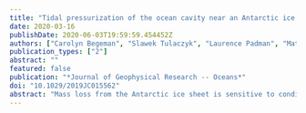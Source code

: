 ```yaml
---
title: "Tidal pressurization of the ocean cavity near an Antarctic ice shelf grounding line"
date: 2020-03-16
publishDate: 2020-06-03T19:59:59.454452Z
authors: ["Carolyn Begeman", "Slawek Tulaczyk", "Laurence Padman", "Matt King", "Matthew R. Siegfried", "Timothy Hodson", "Helen A. Fricker"]
publication_types: ["2"]
abstract: ""
featured: false
publication: "*Journal of Geophysical Research -- Oceans*"
doi: "10.1029/2019JC015562"
abstract: "Mass loss from the Antarctic ice sheet is sensitive to conditions in ice shelf grounding zones, the transition between grounded and floating ice. To observe tidal dynamics in the grounding zone, we moored an ocean pressure sensor to Ross Ice Shelf, recording data for 54 days. In this region the ice shelf is brought out of hydrostatic equilibrium by the flexural rigidity of ice, yet we found that tidal pressure variations at a constant geopotential surface were similar within and outside of the grounding zone. This implies that the grounding zone ocean cavity was overpressurized at high tide and underpressurized at low tide by up to 10 kPa with respect to glaciostatic pressure at the ice shelf base. Phase lags between ocean pressure and vertical ice shelf motion were tens of minutes for diurnal and semidiurnal tides, an effect that has not been incorporated into ocean models of tidal currents below ice shelves. These tidal pressure variations may affect the production and export of meltwater in the subglacial environment and may increase basal crevasse heights in the grounding zone by several meters, according to linear elastic fracture mechanics. We find anomalously high tidal energy loss at the K1 constituent in the grounding zone and hypothesize that this could be explained by seawater injection into the subglacial environment at high tide or internal tide generation through interactions with topography. These observations lay the foundation for improved representation of the grounding zone and its tidal dynamics in ocean circulation models of sub-ice shelf cavities."
---
```


